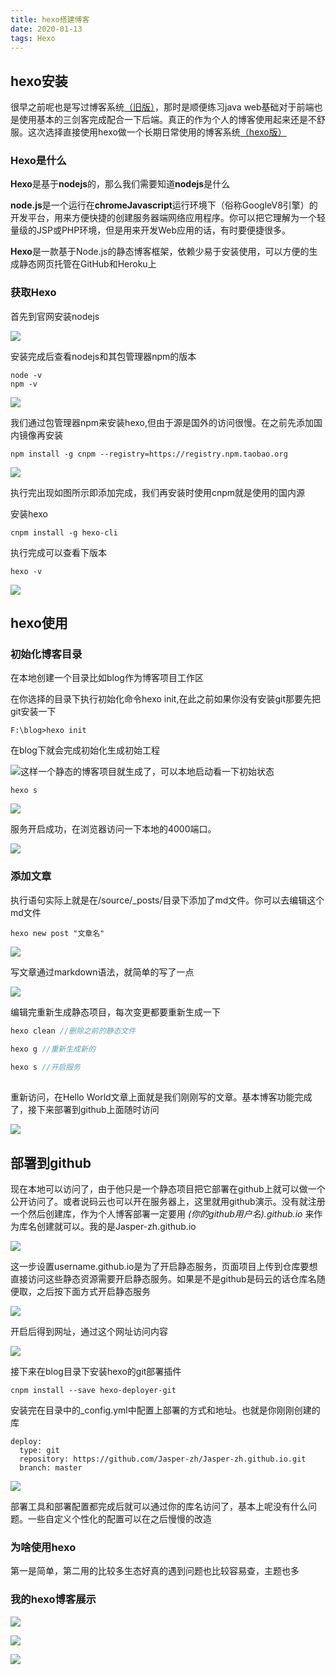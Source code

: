 ```yaml
---
title: hexo搭建博客
date: 2020-01-13
tags: Hexo
---
```




## hexo安装

很早之前呢也是写过博客系统[（旧版）](www.yournotes.cn)，那时是顺便练习java web基础对于前端也是使用基本的三剑客完成配合一下后端。真正的作为个人的博客使用起来还是不舒服。这次选择直接使用hexo做一个长期日常使<!--more-->用的博客系统[（hexo版）](Jasper-zh.github.io)

### Hexo是什么

**Hexo**是基于**nodejs**的，那么我们需要知道**nodejs**是什么

**node.js**是一个运行在**chromeJavascript**运行环境下（俗称GoogleV8引擎）的开发平台，用来方便快捷的创建服务器端网络应用程序。你可以把它理解为一个轻量级的JSP或PHP环境，但是用来开发Web应用的话，有时要便捷很多。

**Hexo**是一款基于Node.js的静态博客框架，依赖少易于安装使用，可以方便的生成静态网页托管在GitHub和Heroku上

### 获取Hexo

首先到官网安装nodejs

![](https://gitee-blogimage.oss-cn-beijing.aliyuncs.com/blogImage/hexo搭建博客/01.png)

安装完成后查看nodejs和其包管理器npm的版本

```shell
node -v
npm -v
```

![](https://gitee-blogimage.oss-cn-beijing.aliyuncs.com/blogImage/hexo搭建博客/02.png)

我们通过包管理器npm来安装hexo,但由于源是国外的访问很慢。在之前先添加国内镜像再安装

```shell
npm install -g cnpm --registry=https://registry.npm.taobao.org
```

![](https://gitee-blogimage.oss-cn-beijing.aliyuncs.com/blogImage/hexo搭建博客/03.png)

执行完出现如图所示即添加完成，我们再安装时使用cnpm就是使用的国内源

安装hexo

```shell
cnpm install -g hexo-cli
```

执行完成可以查看下版本

```shell
hexo -v
```

![](https://gitee-blogimage.oss-cn-beijing.aliyuncs.com/blogImage/hexo搭建博客/04.png)



## hexo使用

### 初始化博客目录

在本地创建一个目录比如blog作为博客项目工作区

在你选择的目录下执行初始化命令hexo init,在此之前如果你没有安装git那要先把git安装一下

```shell
F:\blog>hexo init
```

在blog下就会完成初始化生成初始工程

![](https://gitee-blogimage.oss-cn-beijing.aliyuncs.com/blogImage/hexo搭建博客/05.png)这样一个静态的博客项目就生成了，可以本地启动看一下初始状态

```
hexo s
```

![](https://gitee-blogimage.oss-cn-beijing.aliyuncs.com/blogImage/hexo搭建博客/06.png)

服务开启成功，在浏览器访问一下本地的4000端口。

![](https://gitee-blogimage.oss-cn-beijing.aliyuncs.com/blogImage/hexo搭建博客/07.png)



### 添加文章

执行语句实际上就是在/source/_posts/目录下添加了md文件。你可以去编辑这个md文件

```
hexo new post "文章名"
```

![](https://gitee-blogimage.oss-cn-beijing.aliyuncs.com/blogImage/hexo搭建博客/09.png)

写文章通过markdown语法，就简单的写了一点

![](https://gitee-blogimage.oss-cn-beijing.aliyuncs.com/blogImage/hexo搭建博客/10.png)

编辑完重新生成静态项目，每次变更都要重新生成一下

```java
hexo clean //删除之前的静态文件

hexo g //重新生成新的
    
hexo s //开启服务
    
```

重新访问，在Hello World文章上面就是我们刚刚写的文章。基本博客功能完成了，接下来部署到github上面随时访问

![](https://gitee-blogimage.oss-cn-beijing.aliyuncs.com/blogImage/hexo搭建博客/11.png)





## 部署到github

现在本地可以访问了，由于他只是一个静态项目把它部署在github上就可以做一个公开访问了。或者说码云也可以开在服务器上，这里就用github演示。没有就注册一个然后创建库，作为个人博客部署一定要用  *(你的github用户名).github.io*  来作为库名创建就可以。我的是Jasper-zh.github.io 

![](https://gitee-blogimage.oss-cn-beijing.aliyuncs.com/blogImage/hexo搭建博客/12.png)

这一步设置username.github.io是为了开启静态服务，页面项目上传到仓库要想直接访问这些静态资源需要开启静态服务。如果是不是github是码云的话仓库名随便取，之后按下面方式开启静态服务

![](https://gitee.com/Jasper-zh/image_host/raw/master/20210628180409.png)

开启后得到网址，通过这个网址访问内容

![](https://gitee.com/Jasper-zh/image_host/raw/master/20210628180640.png)

接下来在blog目录下安装hexo的git部署插件

```shell
cnpm install --save hexo-deployer-git
```

安装完在目录中的_config.yml中配置上部署的方式和地址。也就是你刚刚创建的库

```shell
deploy:
  type: git
  repository: https://github.com/Jasper-zh/Jasper-zh.github.io.git
  branch: master
```

![](https://gitee-blogimage.oss-cn-beijing.aliyuncs.com/blogImage/hexo搭建博客/13.png)

部署工具和部署配置都完成后就可以通过你的库名访问了，基本上呢没有什么问题。一些自定义个性化的配置可以在之后慢慢的改造



### 为啥使用hexo

第一是简单，第二用的比较多生态好真的遇到问题也比较容易查，主题也多



### 我的hexo博客展示

![](https://gitee-blogimage.oss-cn-beijing.aliyuncs.com/blogImage/hexo搭建博客/14.png)

![](https://gitee-blogimage.oss-cn-beijing.aliyuncs.com/blogImage/hexo搭建博客/15.png)

![](https://gitee-blogimage.oss-cn-beijing.aliyuncs.com/blogImage/hexo搭建博客/16.png)


